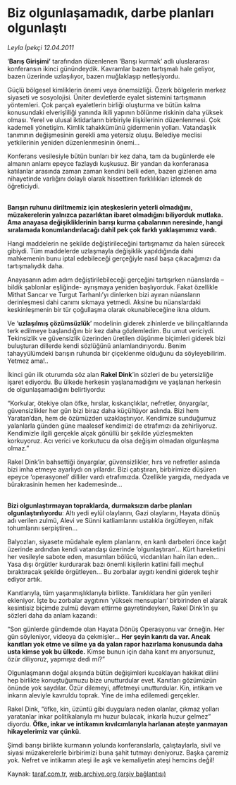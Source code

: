 #  Biz olgunlaşamadık, darbe planları olgunlaştı 

*Leyla İpekçi 12.04.2011*

<div class="yazi"><p>‘<b>Barış Girişimi’</b> tarafından düzenlenen ‘Barışı kurmak’ adlı uluslararası konferansın ikinci günündeydik. Kavramlar bazen tartışmalı hale geliyor, bazen üzerinde uzlaşılıyor, bazen muğlaklaşıp netleşiyordu. </p>
<p>Güçlü bölgesel kimliklerin önemi veya önemsizliği. Özerk bölgelerin merkez siyaseti ve sosyolojisi. Üniter devletlerde eyalet sistemini tartışmanın yöntemleri. Çok parçalı eyaletlerin birliği oluşturma ve bütün kalma konusundaki elverişliliği yanında ikili yapının bölünme riskinin daha yüksek olması. Yerel ve ulusal iktidarların birbiriyle ilişkilerinin düzenlenmesi. Çok kademeli yönetişim. Kimlik tahakkümünü gidermenin yolları. Vatandaşlık tanımının değişmesinin gerekli ama yetersiz oluşu. Belediye meclisi yetkilerinin yeniden düzenlenmesinin önemi... </p>
<p>Konferans vesilesiyle bütün bunları bir kez daha, tam da bugünlerde ele almanın anlamı epeyce fazlaydı kuşkusuz. Bir yandan da konferanasa katılanlar arasında zaman zaman kendini belli eden, bazen gizlenen ama nihayetinde varlığını dolaylı olarak hissettiren farklılıkları izlemek de öğreticiydi.</p>
<p><b><br/>Barışın ruhunu diriltmemiz için ateşkeslerin yeterli olmadığını, müzakerelerin yalnızca pazarlıktan ibaret olmadığını biliyorduk mutlaka. Ama anayasa değişikliklerinin barışı kurma çabalarının neresinde, hangi sıralamada konumlandırılacağı dahil pek çok farklı yaklaşımımız vardı.</b></p>
<p>Hangi maddelerin ne şekilde değiştirileceğini tartışmamız da halen sürecek gibiydi. Tüm maddelerde uzlaşmayla değişiklik yapıldığında dahi mahkemenin bunu iptal edebileceği gerçeğiyle nasıl başa çıkacağımızı da tartışmalıydık daha. </p>
<p>Anayasanın adım adım değiştirilebileceği gerçeğini tartışırken nüanslarda –bildik şablonlar eşliğinde- ayrışmaya yeniden başlıyorduk. Fakat özellikle Mithat Sancar ve Turgut Tarhanlı’yı dinlerken bizi ayıran nüansların derinleşmesi dahi canımı sıkmaya yetmedi. Aksine bu nüanslardaki keskinleşmenin bir tür çoğullaşma olarak okunabileceğine ikna oldum. </p>
<p>Ve ‘<b>uzlaşılmış çözümsüzlük</b>’ modelinin giderek zihinlerde ve bilinçaltlarında terk edilmeye başlandığını bir kez daha gözlemledim. Bu umut vericiydi. Tekinsizlik ve güvensizlik üzerinden üretilen düşünme biçimleri giderek bizi buluşturan dillerde kendi sözlüğünü anlamlandırıyordu. Benim tahayyülümdeki barışın ruhunda bir çiçeklenme olduğunu da söyleyebilirim. Yetmez ama!..</p>
<p>İkinci gün ilk oturumda söz alan <b>Rakel Dink</b>’in sözleri de bu yetersizliğe işaret ediyordu. Bu ülkede herkesin yaşlanamadığını ve yaşlanan herkesin de olgunlaşamadığını belirtiyordu: </p>
<p>“Korkular, ötekiye olan öfke, hırslar, kıskançlıklar, nefretler, önyargılar, güvensizlikler her gün bizi biraz daha küçültüyor aslında. Bizi hem Yaratan’dan, hem de özümüzden uzaklaştırıyor. Kendimize sunduğumuz yalanlarla günden güne maalesef kendimizi de etrafımızı da zehirliyoruz. Kendimizle ilgili gerçekle alçak gönüllü bir şekilde yüzleşmekten korkuyoruz. Acı verici ve korkutucu da olsa değişim olmadan olgunlaşma olmaz.”</p>
<p>Rakel Dink’in bahsettiği önyargılar, güvensizlikler, hırs ve nefretler aslında bizi imha etmeye ayarlıydı on yıllardır. Bizi çatıştıran, birbirimize düşüren epeyce ‘operasyonel’ dilliler vardı etrafımızda. Özellikle yargıda, medyada ve bürakrasinin hemen her kademesinde... </p>
<p><b><br/>Bizi olgunlaştırmayan topraklarda, durmaksızın darbe planları olgunlaştırılıyordu</b>: Altı yedi eylül olaylarını, Gazi olaylarını, Hayata dönüş adı verilen zulmü, Alevi ve Sünni katliamlarını ustalıkla örgütleyen, nifak tohumlarını serpiştiren... </p>
<p>Balyozları, siyasete müdahale eylem planlarını, en kanlı darbeleri önce kağıt üzerinde ardından kendi vatandaşı üzerinde ‘olgunlaştıran’... Kürt hareketini her vesileyle sabote eden, masumları bölücü, vicdanlıları hain ilan eden... Yasa dışı örgütler kurdurarak bazı önemli kişilerin katlini faili meçhul bıraktıracak şekilde örgütleyen... Bu zorbalar aygıtı kendini giderek teşhir ediyor artık.</p>
<p>Kanıtlarıyla, tüm yaşanmışlıklarıyla birlikte. Tanıklıklara her gün yenileri ekleniyor. İşte bu zorbalar aygıtının ‘yüksek mensupları’ birbirinden el alarak kesintisiz biçimde zulmü devam ettirme gayretindeyken, Rakel Dink’in şu sözleri daha da anlam kazandı:</p>
<p>“Son günlerde gündemde olan Hayata Dönüş Operasyonu var örneğin. Her gün söyleniyor, videoya da çekmişler... <b>Her şeyin kanıtı da var. Ancak kanıtları yok etme ve silme ya da yalan rapor hazırlama konusunda daha usta kimse yok bu ülkede.</b> Kimse bunun için daha kanıt mı arıyorsunuz, özür diliyoruz, yapmışız dedi mi?”</p>
<p>Olgunlaşmanın doğal akışında bütün değişimleri kucaklayan hakikat dilini hep birlikte konuştuğumuzu bize unutturdular evet. Kanıtları gözümüzün önünde yok saydılar. Özür dilemeyi, affetmeyi unutturdular. Kin, intikam ve inkarın aleviyle kavruldu toprak. Yine de imha edilemedi gerçekler. </p>
<p>Rakel Dink, “öfke, kin, üzüntü gibi duygulara neden olanlar, çıkmaz yolları yaratanlar inkar politikalarıyla mı huzur bulacak, inkarla huzur gelmez” diyordu. <b>Öfke, inkar ve intikamın kıvılcımlarıyla harlanan ateşte yanmayan hikayelerimiz var çünkü.</b> </p>
<p>Şimdi barışı birlikte kurmanın yolunda konferanslarla, çalıştaylarla, sivil ve siyasi müzakerelerle birbirimizi buna şahit tutmayı deniyoruz. Başka çaremiz yok. Nefret ve intikamın ateşi ile aşk ve kemaliyetin ateşi hemcins değil! </p>
</div>

Kaynak: [taraf.com.tr](http://www.taraf.com.tr/leyla-ipekci/makale-biz-olgunlasamadik-darbe-planlari-olgunlasti.htm), [web.archive.org (arşiv bağlantısı)](http://web.archive.org/web/20131107144015/http://www.taraf.com.tr/leyla-ipekci/makale-biz-olgunlasamadik-darbe-planlari-olgunlasti.htm)
